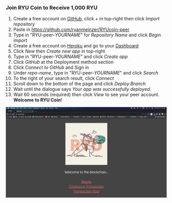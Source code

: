 ### Join RYU Coin to Receive 1,000 RYU

1. Create a free account on [GitHub](https://github.com/join), click *+* in top-right then click *Import repository* 
2. Paste in https://github.com/ryanmeinzer/RYUcoin-peer
3. Type in "RYU-peer-*YOURNAME*" for *Repository Name* and click *Begin import*
5. Create a free account on [Heroku](https://signup.heroku.com/login) and go to your [Dashboard](https://dashboard.heroku.com/apps)
6. Click *New* then *Create new app* in top-right
7. Type in "RYU-peer-*YOURNAME*" and click *Create app*
8. Click *GitHub* at the Deployment method section
9. Click *Connect to GitHub* and Sign in
10. Under *repo-name*, type in "RYU-peer-*YOURNAME*" and click *Search*
11. To the right of your search result, click *Connect*
12. Scroll down to the bottom of the page and click *Deploy Branch*
13. Wait until the dialogue says *Your app was successfully deployed.*
14. Wait 60 seconds (required) then click *View* to see your peer account. **Welcome to RYU Coin**!

![RYU Coin Screenshot](RYU-Coin-Screenshot.png)
